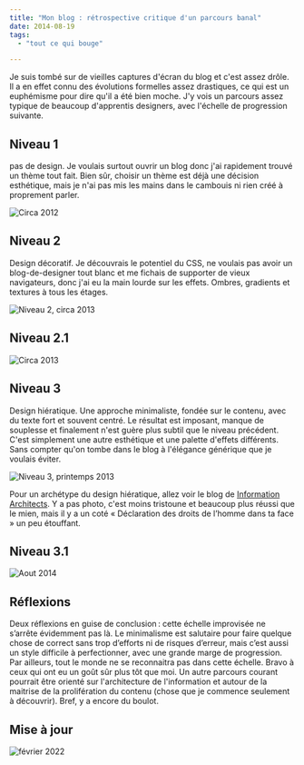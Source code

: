 ```yaml
---
title: "Mon blog : rétrospective critique d'un parcours banal"
date: 2014-08-19
tags:
  - "tout ce qui bouge"

---
```


Je suis tombé sur de vieilles captures d'écran du blog et c'est assez drôle. Il a en effet connu des évolutions formelles assez drastiques, ce qui est un euphémisme pour dire qu'il a été bien moche. J'y vois un parcours assez typique de beaucoup d'apprentis designers, avec l'échelle de progression suivante.

## Niveau 1 

pas de design. Je voulais surtout ouvrir un blog donc j'ai rapidement trouvé un thème tout fait. Bien sûr, choisir un thème est déjà une décision esthétique, mais je n'ai pas mis les mains dans le cambouis ni rien créé à proprement parler.

![Circa 2012](/img/toutCeQuiBouge-0.png "Niveau 1, circa 2012")

## Niveau 2 

Design décoratif. Je découvrais le potentiel du CSS, ne voulais pas avoir un blog-de-designer tout blanc et me fichais de supporter de vieux navigateurs, donc j'ai eu la main lourde sur les effets. Ombres, gradients et textures à tous les étages.

![Niveau 2, circa 2013](/img/toutCeQuiBouge-1.png " Niveau 2, circa 2013")

## Niveau 2.1


![Circa 2013](/img/toutCeQuiBouge-2.png "Niveau 2.1, circa 2013")

## Niveau 3 

Design hiératique. Une approche minimaliste, fondée sur le contenu, avec du texte fort et souvent centré. Le résultat est imposant, manque de souplesse et finalement n'est guère plus subtil que le niveau précédent. C'est simplement une autre esthétique et une palette d'effets différents. Sans compter qu'on tombe dans le blog à l'élégance générique que je voulais éviter.

![Niveau 3, printemps 2013](/img/toutcequiBouge-3.png "Niveau 3, printemps 2014")

Pour un archétype du design hiératique, allez voir le blog de [Information Architects](http://ia.net/blog/the-web-is-all-about-typography-period/). Y a pas photo, c'est moins tristoune et beaucoup plus réussi que le mien, mais il y a un coté « Déclaration des droits de l’homme dans ta face » un peu étouffant.

## Niveau 3.1

![Aout 2014](/img/ToutCeQuiBouge-4.png  "Niveau 3.1, aout 2014")


## Réflexions

Deux réflexions en guise de conclusion : cette échelle improvisée ne s’arrête évidemment pas là. Le minimalisme est salutaire pour faire quelque chose de correct sans trop d’efforts ni de risques d’erreur, mais c’est aussi un style difficile à perfectionner, avec une grande marge de progression. Par ailleurs, tout le monde ne se reconnaitra pas dans cette échelle. Bravo à ceux qui ont eu un goût sûr plus tôt que moi. Un autre parcours courant pourrait être orienté sur l'architecture de l'information et autour de la maitrise de la prolifération du contenu (chose que je commence seulement à découvrir). Bref, y a encore du boulot.


## Mise à jour


![février 2022](/img/toutcequibouge5.png  "Niveau ?, février 2022")
